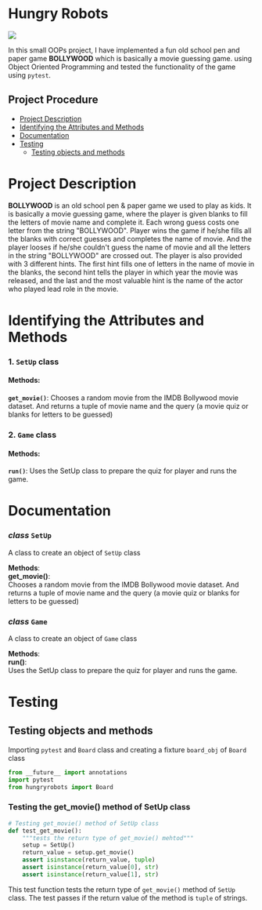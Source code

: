 # Hungry Robots
![](./images/towerofhanoi.gif)

In this small OOPs project, I have implemented a fun old school pen and paper game **BOLLYWOOD** which is basically a movie guessing game. using Object Oriented Programming and tested the functionality of the game using `pytest`.

## Project Procedure
- [Project Description](#description)
- [Identifying the Attributes and Methods](#identify)
- [Documentation](#docu)
- [Testing](#testing)
    - [Testing objects and methods](#objects)

<a name = "description">
<h1> Project Description</h1>
</a>

**BOLLYWOOD** is an old school pen & paper game we used to play as kids. It is basically a movie guessing game, where the player is given blanks to fill the letters of movie name and complete it. Each wrong guess costs one letter from the string "BOLLYWOOD". Player wins the game if he/she fills all the blanks with correct guesses and completes the name of movie. And the player looses if he/she couldn't guess the name of movie and all the letters in the string "BOLLYWOOD" are crossed out. The player is also provided with 3 different hints. The first hint fills one of letters in the name of movie in the blanks, the second hint tells the player in which year the movie was released, and the last and the most valuable hint is the name of the actor who played lead role in the movie.

<a name = "identify">
<h1>Identifying the Attributes and Methods</h1>
</a>

### 1. `SetUp` class
#### Methods:
**`get_movie()`**: Chooses a random movie from the IMDB Bollywood movie dataset. And returns a tuple of movie name and the query (a movie quiz or blanks for letters to be guessed)

### 2. `Game` class
#### Methods:
**`run()`**: Uses the SetUp class to prepare the quiz for player and runs the game.

<a name = "docu">
<h1> Documentation</h1>
</a>

### *class* `SetUp` 
A class to create an object of `SetUp` class

**Methods**:\
**get_movie()**:\
Chooses a random movie from the IMDB Bollywood movie dataset. And returns a tuple of movie name and the query (a movie quiz or blanks for letters to be guessed)

### *class* `Game` 
A class to create an object of `Game` class

**Methods**:\
**run()**:\
Uses the SetUp class to prepare the quiz for player and runs the game.

<a name = "testing">
<h1> Testing </h1>
</a>
<a name = "objects">
<h2> Testing objects and methods</h2>
</a>

Importing `pytest` and `Board` class and creating a fixture `board_obj` of `Board` class
```py
from __future__ import annotations
import pytest
from hungryrobots import Board
```

### Testing the get_movie() method of SetUp class
```py
# Testing get_movie() method of SetUp class
def test_get_movie():
    """tests the return type of get_movie() mehtod"""
    setup = SetUp()
    return_value = setup.get_movie() 
    assert isinstance(return_value, tuple)
    assert isinstance(return_value[0], str)
    assert isinstance(return_value[1], str)
```
This test function tests the return type of `get_movie()` method of `SetUp` class. The test passes if the return value of the method is `tuple` of strings.
